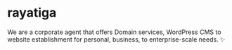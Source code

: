 # rayatiga
We are a corporate agent that offers Domain services, WordPress CMS to website establishment for personal, business, to enterprise-scale needs. ✨
